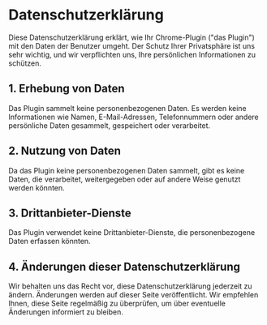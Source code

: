 # Datenschutzerklärung

Diese Datenschutzerklärung erklärt, wie Ihr Chrome-Plugin ("das Plugin") mit den Daten der Benutzer umgeht. Der Schutz Ihrer Privatsphäre ist uns sehr wichtig, und wir verpflichten uns, Ihre persönlichen Informationen zu schützen.

## 1. Erhebung von Daten

Das Plugin sammelt keine personenbezogenen Daten. Es werden keine Informationen wie Namen, E-Mail-Adressen, Telefonnummern oder andere persönliche Daten gesammelt, gespeichert oder verarbeitet.

## 2. Nutzung von Daten

Da das Plugin keine personenbezogenen Daten sammelt, gibt es keine Daten, die verarbeitet, weitergegeben oder auf andere Weise genutzt werden könnten.

## 3. Drittanbieter-Dienste

Das Plugin verwendet keine Drittanbieter-Dienste, die personenbezogene Daten erfassen könnten.

## 4. Änderungen dieser Datenschutzerklärung

Wir behalten uns das Recht vor, diese Datenschutzerklärung jederzeit zu ändern. Änderungen werden auf dieser Seite veröffentlicht. Wir empfehlen Ihnen, diese Seite regelmäßig zu überprüfen, um über eventuelle Änderungen informiert zu bleiben.